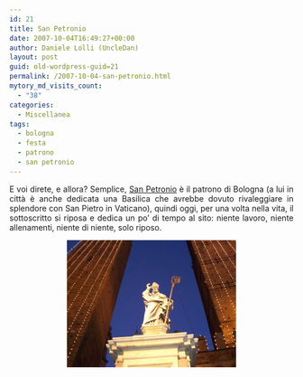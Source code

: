 ```yaml
---
id: 21
title: San Petronio
date: 2007-10-04T16:49:27+00:00
author: Daniele Lolli (UncleDan)
layout: post
guid: old-wordpress-guid=21
permalink: /2007-10-04-san-petronio.html
mytory_md_visits_count:
  - "38"
categories:
  - Miscellanea
tags:
  - bologna
  - festa
  - patrono
  - san petronio
---
```

<p align="justify">
  E voi direte, e allora? Semplice, <a title="San Petronio" href="http://it.wikipedia.org/wiki/San_Petronio" target="_blank">San Petronio</a> è il patrono di Bologna (a lui in città è anche dedicata una Basilica che avrebbe dovuto rivaleggiare in splendore con San Pietro in Vaticano), quindi oggi, per una volta nella vita, il sottoscritto si riposa e dedica un po&#8217; di tempo al sito: niente lavoro, niente allenamenti, niente di niente, solo riposo.
</p>

<p align="center">
  <img title="San Petronio" src="/uploads/2007/10/sanpetronio.png" border="0" alt="San Petronio" />
</p>

<p align="justify">